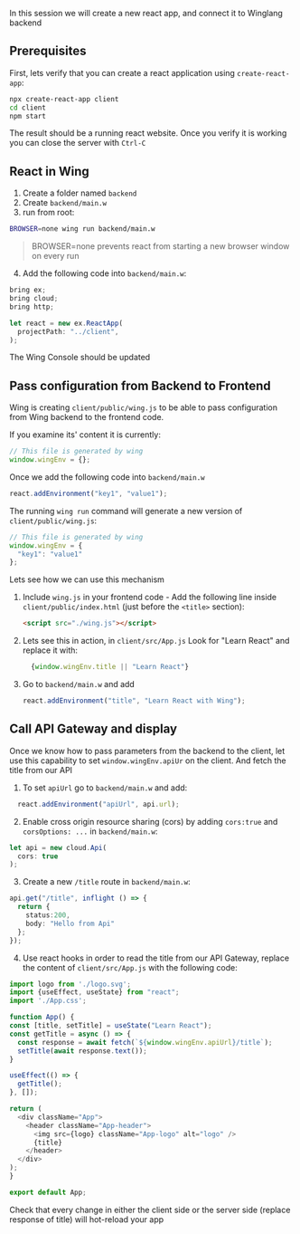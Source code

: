 In this session we will create a new react app, and connect it to Winglang backend

## Prerequisites

First, lets verify that you can create a react application using `create-react-app`:
```sh
npx create-react-app client
cd client
npm start
```

The result should be a running react website.
Once you verify it is working you can close the server with `Ctrl-C`

## React in Wing

1. Create a folder named `backend`
2. Create `backend/main.w`
3. run from root: 
  ```sh 
  BROWSER=none wing run backend/main.w
  ```
> BROWSER=none prevents react from starting a new browser window on every run
    
4. Add the following code into `backend/main.w`:
```ts
bring ex;
bring cloud;
bring http;

let react = new ex.ReactApp(
  projectPath: "../client",
);
```
  The Wing Console should be updated


## Pass configuration from Backend to Frontend

Wing is creating `client/public/wing.js` to be able to pass configuration from Wing backend to 
the frontend code. 

If you examine its' content it is currently:
```js
// This file is generated by wing
window.wingEnv = {};
```

Once we add the following code into `backend/main.w`
```ts
react.addEnvironment("key1", "value1");
```

The running `wing run` command will generate a new version of `client/public/wing.js`:
```js
// This file is generated by wing
window.wingEnv = {
  "key1": "value1"
};
```

Lets see how we can use this mechanism

1. Include `wing.js` in your frontend code - Add the following line inside `client/public/index.html`  (just before the `<title>` section):
     ```html 
     <script src="./wing.js"></script>
     ```
2. Lets see this in action, in  `client/src/App.js` Look for "Learn React" and replace it with:
   ```js
     {window.wingEnv.title || "Learn React"}
   ```
3. Go to `backend/main.w` and add
   ```ts
   react.addEnvironment("title", "Learn React with Wing");
   ```
  
## Call API Gateway and display 

Once we know how to pass parameters from the backend to the client, let use this capability to 
set `window.wingEnv.apiUr` on the client. And fetch the title from our API 
1. To set `apiUrl` go to `backend/main.w` and add:
```ts
  react.addEnvironment("apiUrl", api.url);
```
2. Enable cross origin resource sharing (cors) by adding `cors:true` and `corsOptions: ...` in `backend/main.w`: 
```ts
let api = new cloud.Api(
  cors: true
);
```
3. Create a new `/title` route in `backend/main.w`: 
```ts
api.get("/title", inflight () => {
  return {
    status:200,
    body: "Hello from Api"
  };
});
```
4. Use react hooks in order to read the title from our API Gateway, replace the content of `client/src/App.js` with the following code:
  ```js
import logo from './logo.svg';
import {useEffect, useState} from "react";
import './App.css';

function App() {
  const [title, setTitle] = useState("Learn React");
  const getTitle = async () => {
    const response = await fetch(`${window.wingEnv.apiUrl}/title`);
    setTitle(await response.text());  
  }
  
  useEffect(() => {
    getTitle();
  }, []);
  
  return (
    <div className="App">
      <header className="App-header">
        <img src={logo} className="App-logo" alt="logo" />
        {title}
      </header>
    </div>
  );
}

export default App;
```

Check that every change in either the client side or the server side (replace response of title) will hot-reload your app

